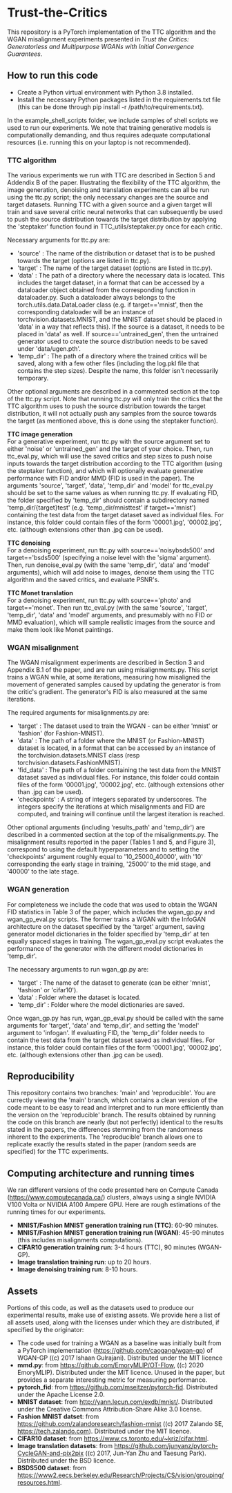 # Trust-the-Critics
This repository is a PyTorch implementation of the TTC algorithm and the WGAN misalignment experiments presented in *Trust the Critics: Generatorless and Multipurpose WGANs with Initial Convergence Guarantees*.


## How to run this code ##
* Create a Python virtual environment with Python 3.8 installed.
* Install the necessary Python packages listed in the requirements.txt file (this can be done through pip install -r /path/to/requirements.txt).

In the example_shell_scripts folder, we include samples of shell scripts we used to run our experiments. We note that training  generative models is computationally demanding, and thus requires adequate computational resources (i.e. running this on your laptop is not recommended).


### TTC algorithm
The various experiments we run with TTC are described in Section 5 and Addendix B of the paper. Illustrating the flexibility of the TTC algorithm, the image generation, denoising and translation experiments can all be run using the ttc.py script; the only necessary changes are the source and target datasets. Running TTC with a given source and a given target will train and save several critic neural networks that can subsequently be used to push the source distribution towards the target distribution by applying the 'steptaker' function found in TTC_utils/steptaker.py once for each critic.  

Necessary arguments for ttc.py are:
* 'source' : The name of the distribution or dataset that is to be pushed towards the target (options are listed in ttc.py).
* 'target' : The name of the target dataset (options are listed in ttc.py).
* 'data' : The path of a directory where the necessary data is located. This includes the target dataset, in a format that can be accessed by a dataloader object obtained from the corresponding function in dataloader.py. Such a dataloader always belongs to the torch.utils.data.DataLoader class (e.g. if target=='mnist', then the corresponding dataloader will be an instance of torchvision.datasets.MNIST, and the MNIST dataset should be placed in 'data' in a way that reflects this). If the source is a dataset, it needs to be placed in 'data' as well. If source=='untrained_gen', then the untrained generator used to create the source distribution needs to be saved under 'data/ugen.pth'.
* 'temp_dir' : The path of a directory where the trained critics will be saved, along with a few other files (including the log.pkl file that contains the step sizes). Despite the name, this folder isn't necessarily temporary.

Other optional arguments are described in a commented section at the top of the ttc.py script. Note that running ttc.py will only train the critics that the TTC algorithm uses to push the source distribution towards the target distribution, it will not actually push any samples from the source towards the target (as mentioned above, this is done using the steptaker function).


**TTC image generation**   
For a generative experiment, run ttc.py with the source argument set to either 'noise' or 'untrained_gen' and the target of your choice. Then, run ttc_eval.py, which will use the saved critics and step sizes to push noise inputs towards the target distribution according to the TTC algorithm (using the steptaker function), and which will optionally evaluate generative performance with FID and/or MMD (FID is used in the paper). The arguments 'source', 'target', 'data', 'temp_dir' and 'model' for ttc_eval.py should be set to the same values as when running ttc.py. If evaluating FID, the folder specified by 'temp_dir' should contain a subdirectory named 'temp_dir/{target}test' (e.g. 'temp_dir/mnisttest' if target=='mnist') containing the test data from the target dataset saved as individual files. For instance, this folder could contain files of the form '00001.jpg', '00002.jpg', etc. (although extensions other than .jpg can be used).



**TTC denoising**  
For a denoising experiment, run ttc.py with source=='noisybsds500' and target=='bsds500' (specifying a noise level with the 'sigma' argument). Then, run denoise_eval.py (with the same 'temp_dir', 'data' and 'model' arguments), which will add noise to images, denoise them using the TTC algorithm and the saved critics, and evaluate PSNR's. 



**TTC Monet translation**  
For a denoising experiment, run ttc.py with source=='photo' and target=='monet'. Then run ttc_eval.py (with the same 'source', 'target', 'temp_dir', 'data' and 'model' arguments, and presumably with no FID or MMD evaluation), which will sample realistic images from the source and make them look like Monet paintings.



### WGAN misalignment 
The WGAN misalignment experiments are described in Section 3 and Appendix B.1 of the paper, and are run using misalignments.py. This script trains a WGAN while, at some iterations, measuring how misaligned the movement of generated samples caused by updating the generator is from the critic's gradient. The generator's FID is also measured at the same iterations.

The required arguments for misalignments.py are:
* 'target' : The dataset used to train the WGAN - can be either 'mnist' or 'fashion' (for Fashion-MNIST).
* 'data' : The path of a folder where the MNIST (or Fashion-MNIST) dataset is located, in a format that can be accessed by an instance of the torchvision.datasets.MNIST class (resp torchvision.datasets.FashionMNIST). 
* 'fid_data' :  The path of a folder containing the test data from the MNIST dataset saved as individual files. For instance, this folder could contain files of the form '00001.jpg', '00002.jpg', etc. (although extensions other than .jpg can be used).
* 'checkpoints' : A string of integers separated by underscores. The integers specify the iterations at which misalignments and FID are computed, and training will continue until the largest iteration is reached.

Other optional arguments (including 'results_path' and 'temp_dir') are described in a commented section at the top of the misalignments.py. The misalignment results reported in the paper (Tables 1 and 5, and Figure 3), correspond to using the default hyperparameters and  to setting the 'checkpoints' argument roughly equal to '10_25000_40000', with '10' corresponding the early stage in training, '25000' to the mid stage, and '40000' to the late stage. 



### WGAN generation 
For completeness we include the code that was used to obtain the WGAN FID statistics in Table 3 of the paper, which includes the wgan_gp.py and wgan_gp_eval.py scripts. The former trains a WGAN with the InfoGAN architecture on the dataset specified by the 'target' argument, saving generator model dictionaries in the folder specified by 'temp_dir' at ten equally spaced stages in training. The wgan_gp_eval.py script evaluates the performance of the generator with the different model dictionaries in 'temp_dir'. 

The necessary arguments to run wgan_gp.py are:
* 'target' : The name of the dataset to generate (can be either 'mnist', 'fashion' or 'cifar10').
* 'data' : Folder where the dataset is located.
* 'temp_dir' : Folder where the model dictionaries are saved.

Once wgan_gp.py has run, wgan_gp_eval.py should be called with the same arguments for 'target', 'data' and 'temp_dir', and setting the 'model' argument to 'infogan'. If evaluating FID, the 'temp_dir' folder needs to contain the test data from the target dataset saved as individual files. For instance, this folder could contain files of the form '00001.jpg', '00002.jpg', etc. (although extensions other than .jpg can be used).
  
  

## Reproducibility
This repository contains two branches: 'main' and 'reproducible'. You are currectly viewing the 'main' branch, which contains a clean version of the code meant to be easy to read and interpret and to run more efficiently than the version on the 'reproducible' branch. The results obtained by running the code on this branch are nearly (but not perfectly) identical to the results stated in the papers, the differences stemming from the randomness inherent to the experiments. The 'reproducible' branch allows one to replicate exactly the results stated in the paper (random seeds are specified) for the TTC experiments. 



## Computing architecture and running times
We ran different versions of the code presented here on Compute Canada (https://www.computecanada.ca/) clusters, always using a single NVIDIA V100 Volta or NVIDIA A100 Ampere GPU. Here are rough estimations of the running times for our experiments.

- **MNIST/Fashion MNIST generation training run (TTC)**: 60-90 minutes.
- **MNIST/Fashion MNIST generation training run (WGAN)**: 45-90 minutes (this includes misalignments computations).
- **CIFAR10 generation training run**: 3-4 hours (TTC), 90 minutes (WGAN-GP).
- **Image translation training run**: up to 20 hours.
- **Image denoising training run**: 8-10 hours.



## Assets 
Portions of this code, as well as the datasets used to produce our experimental results, make use of existing assets. We provide here a list of all assets used, along with the licenses under which they are distributed, if specified by the originator:
- The code used for training a WGAN as a baseline was initially built from a PyTorch implementation (https://github.com/caogang/wgan-gp) of WGAN-GP ((c) 2017 Ishaan Gulrajani). Distributed under the MIT licence
- **mmd.py**: from https://github.com/EmoryMLIP/OT-Flow, ((c) 2020 EmoryMLIP). Distributed under the MIT licence. Unused in the paper, but provides a separate interesting metric for measuring performance.
- **pytorch_fid**: from https://github.com/mseitzer/pytorch-fid. Distributed under the Apache License 2.0.
- **MNIST dataset**: from http://yann.lecun.com/exdb/mnist/. Distributed under the Creative Commons Attribution-Share Alike 3.0 license.
- **Fashion MNIST datset**: from  https://github.com/zalandoresearch/fashion-mnist ((c) 2017 Zalando SE, https://tech.zalando.com). Distributed under the MIT licence.
- **CIFAR10 dataset**: from https://www.cs.toronto.edu/~kriz/cifar.html.
- **Image translation datasets**: from https://github.com/junyanz/pytorch-CycleGAN-and-pix2pix ((c) 2017, Jun-Yan Zhu and Taesung Park). Distributed under the BSD licence.
- **BSDS500 dataset**: from https://www2.eecs.berkeley.edu/Research/Projects/CS/vision/grouping/resources.html.




